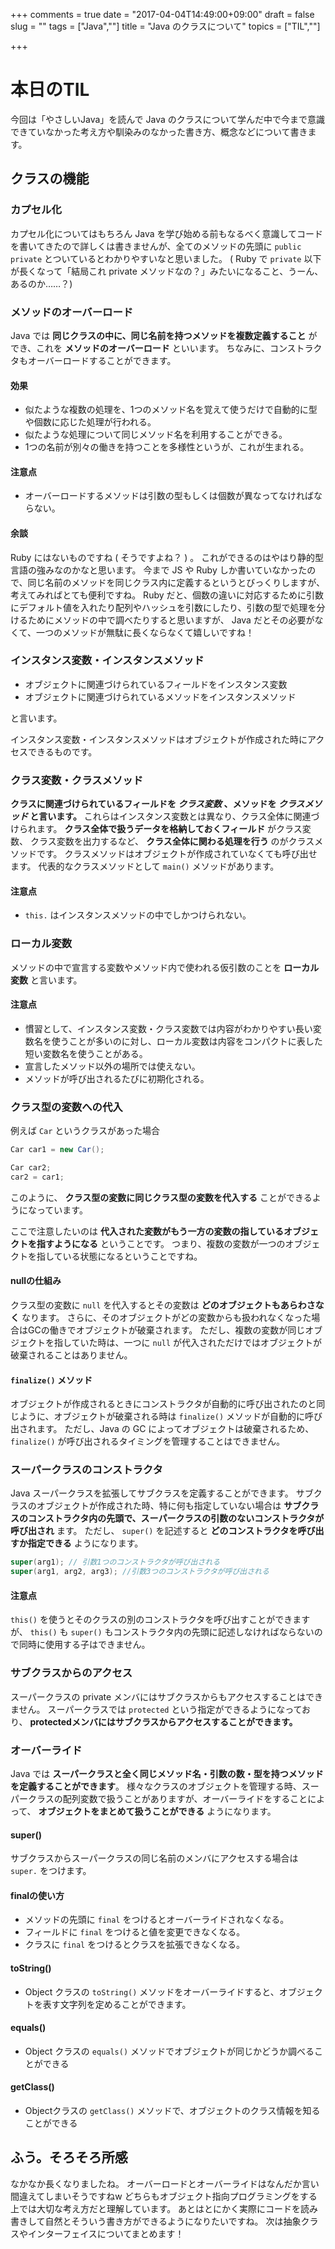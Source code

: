 +++
comments = true
date = "2017-04-04T14:49:00+09:00"
draft = false
slug = ""
tags = ["Java",""]
title = "Java のクラスについて"
topics = ["TIL",""]

+++

# 本日のTIL
今回は「やさしいJava」を読んで Java のクラスについて学んだ中で今まで意識できていなかった考え方や馴染みのなかった書き方、概念などについて書きます。

## クラスの機能
### カプセル化
カプセル化についてはもちろん Java を学び始める前もなるべく意識してコードを書いてきたので詳しくは書きませんが、全てのメソッドの先頭に `public` `private` とついているとわかりやすいなと思いました。
( Ruby で `private` 以下が長くなって「結局これ private メソッドなの？」みたいになること、うーん、あるのか……？)

### メソッドのオーバーロード
Java では __同じクラスの中に、同じ名前を持つメソッドを複数定義すること__  ができ、これを __メソッドのオーバーロード__ といいます。
ちなみに、コンストラクタもオーバーロードすることができます。
#### 効果
- 似たような複数の処理を、1つのメソッド名を覚えて使うだけで自動的に型や個数に応じた処理が行われる。
- 似たような処理について同じメソッド名を利用することができる。
- 1つの名前が別々の働きを持つことを多様性というが、これが生まれる。

#### 注意点
- オーバーロードするメソッドは引数の型もしくは個数が異なってなければならない。

#### 余談
Ruby にはないものですね ( そうですよね？ ) 。
これができるのはやはり静的型言語の強みなのかなと思います。
今まで JS や Ruby しか書いていなかったので、同じ名前のメソッドを同じクラス内に定義するというとびっくりしますが、考えてみればとても便利ですね。
Ruby だと、個数の違いに対応するために引数にデフォルト値を入れたり配列やハッシュを引数にしたり、引数の型で処理を分けるためにメソッドの中で調べたりすると思いますが、 Java だとその必要がなくて、一つのメソッドが無駄に長くならなくて嬉しいですね！

### インスタンス変数・インスタンスメソッド
- オブジェクトに関連づけられているフィールドをインスタンス変数
- オブジェクトに関連づけられているメソッドをインスタンスメソッド

と言います。

インスタンス変数・インスタンスメソッドはオブジェクトが作成された時にアクセスできるものです。

### クラス変数・クラスメソッド
__クラスに関連づけられているフィールドを *クラス変数* 、メソッドを *クラスメソッド* と言います。__
これらはインスタンス変数とは異なり、クラス全体に関連づけられます。
__クラス全体で扱うデータを格納しておくフィールド__ がクラス変数、
クラス変数を出力するなど、 __クラス全体に関わる処理を行う__ のがクラスメソッドです。
クラスメソッドはオブジェクトが作成されていなくても呼び出せます。
代表的なクラスメソッドとして `main()` メソッドがあります。
#### 注意点
- `this.` はインスタンスメソッドの中でしかつけられない。

### ローカル変数
メソッドの中で宣言する変数やメソッド内で使われる仮引数のことを __ローカル変数__ と言います。
#### 注意点
-  慣習として、インスタンス変数・クラス変数では内容がわかりやすい長い変数名を使うことが多いのに対し、ローカル変数は内容をコンパクトに表した短い変数名を使うことがある。
- 宣言したメソッド以外の場所では使えない。
- メソッドが呼び出されるたびに初期化される。

### クラス型の変数への代入
例えば  `Car` というクラスがあった場合
```java
Car car1 = new Car();

Car car2;
car2 = car1;
```
このように、 __クラス型の変数に同じクラス型の変数を代入する__ ことができるようになっています。

ここで注意したいのは __代入された変数がもう一方の変数の指しているオブジェクトを指すようになる__ ということです。
つまり、複数の変数が一つのオブジェクトを指している状態になるということですね。
#### nullの仕組み
クラス型の変数に `null` を代入するとその変数は __どのオブジェクトもあらわさなく__ なります。
さらに、そのオブジェクトがどの変数からも扱われなくなった場合はGCの働きでオブジェクトが破棄されます。
ただし、複数の変数が同じオブジェクトを指していた時は、一つに `null` が代入されただけではオブジェクトが破棄されることはありません。
#### `finalize()` メソッド
オブジェクトが作成されるときにコンストラクタが自動的に呼び出されたのと同じように、オブジェクトが破棄される時は `finalize()` メソッドが自動的に呼び出されます。
ただし、Java の GC によってオブジェクトは破棄されるため、 `finalize()` が呼び出されるタイミングを管理することはできません。

### スーパークラスのコンストラクタ
Java スーパークラスを拡張してサブクラスを定義することができます。
サブクラスのオブジェクトが作成された時、特に何も指定していない場合は __サブクラスのコンストラクタ内の先頭で、スーパークラスの引数のないコンストラクタが呼び出され__ ます。
ただし、 `super()` を記述すると __どのコンストラクタを呼び出すか指定できる__ ようになります。
```java
super(arg1); // 引数1つのコンストラクタが呼び出される
super(arg1, arg2, arg3); //引数3つのコンストラクタが呼び出される
```
#### 注意点
`this()` を使うとそのクラスの別のコンストラクタを呼び出すことができますが、 `this()` も `super()` もコンストラクタ内の先頭に記述しなければならないので同時に使用する子はできません。

### サブクラスからのアクセス
スーパークラスの private メンバにはサブクラスからもアクセスすることはできません。
スーパークラスでは `protected` という指定ができるようになっており、 __protectedメンバにはサブクラスからアクセスすることができます。__

### オーバーライド
Java では __スーパークラスと全く同じメソッド名・引数の数・型を持つメソッドを定義することができます__。
様々なクラスのオブジェクトを管理する時、スーパークラスの配列変数で扱うことがありますが、オーバーライドをすることによって、 __オブジェクトをまとめて扱うことができる__ ようになります。
#### super()
サブクラスからスーパークラスの同じ名前のメンバにアクセスする場合は `super.` をつけます。
#### finalの使い方
- メソッドの先頭に `final` をつけるとオーバーライドされなくなる。
- フィールドに `final` をつけると値を変更できなくなる。
- クラスに `final` をつけるとクラスを拡張できなくなる。


#### toString()
- Object クラスの `toString()` メソッドをオーバーライドすると、オブジェクトを表す文字列を定めることができます。


#### equals()
- Object クラスの `equals()` メソッドでオブジェクトが同じかどうか調べることができる


#### getClass()
- Objectクラスの `getClass()` メソッドで、オブジェクトのクラス情報を知ることができる

## ふう。そろそろ所感
なかなか長くなりましたね。
オーバーロードとオーバーライドはなんだか言い間違えてしまいそうですねw
どちらもオブジェクト指向プログラミングをする上では大切な考え方だと理解しています。
あとはとにかく実際にコードを読み書きして自然とそういう書き方ができるようになりたいですね。
次は抽象クラスやインターフェイスについてまとめます！
